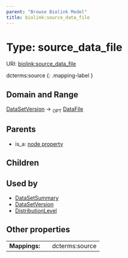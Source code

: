 ```yaml
---
parent: "Browse Biolink Model"
title: biolink:source_data_file
---
```


# Type: source_data_file




URI: [biolink:source_data_file](https://w3id.org/biolink/vocab/source_data_file)

dcterms:source
{: .mapping-label }



## Domain and Range

[DataSetVersion](DataSetVersion.md) ->  <sub>OPT</sub> [DataFile](DataFile.md)

## Parents

 *  is_a: [node property](node_property.md)

## Children


## Used by

 * [DataSetSummary](DataSetSummary.md)
 * [DataSetVersion](DataSetVersion.md)
 * [DistributionLevel](DistributionLevel.md)

## Other properties

|  |  |  |
| --- | --- | --- |
| **Mappings:** | | dcterms:source |

